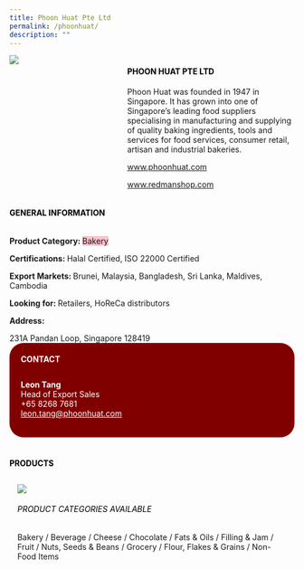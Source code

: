 ```yaml
---
title: Phoon Huat Pte Ltd
permalink: /phoonhuat/
description: ""
---
```


<head>
	<div class="flex-paragraph">
		<!--hi there! this is a comment and will provide you with instructional guides-->
		<!--insert booth number here!-->
		<p style="text-transform: uppercase"></p></div>
			<div class="flex-container" style="display: flex; flex-wrap: wrap;">
				<!--insert DOWNLOAD link of company logo between the " marks!-->
			<div class="card sgds" style="flex: 1 1 40%; display: block;"><img src="https://drive.google.com/uc?export=download&id=1e-3QMPce83_WYJ6xV_yM-3bGYAwc_7db"></div>
	<div class="card-sgds" style="flex: 1 1 58%; display: block; margin-left: 3px">
		<h4 style="text-transform: uppercase; color: black;"><!--insert the exhibitor's name between the <b> tags here--><b>Phoon Huat Pte Ltd</b></h4><!--insert the exhibitor's description between the <p> tags here-->
		<p>Phoon Huat was founded in 1947 in Singapore. It has grown into one
of Singapore’s leading food suppliers specialising in manufacturing
and supplying of quality baking ingredients, tools and services for
food services, consumer retail, artisan and industrial bakeries.</p>
		<!--insert the exhibitor's website link, making sure there is "https:// www." present please. make sure the entire https link goes in between the " marks-->
		<p><a href="www.phoonhuat.com" target="_blank"><!--insert the www website link here (no need for https)-->www.phoonhuat.com</a></p>
		<p><a href="www.redmanshop.com" target="_blank"><!--insert the www website link here (no need for https)-->www.redmanshop.com</a></p>
	</div>
</div>
</head>

<body>
	<h4 style="text-transform: uppercase; color: black;"><b>General Information</b></h4>
		<div class="flex-container" style="display: flex; flex-wrap: wrap;">
			<div class="card sgds" style="flex: 1 1 65%; display: block; align-self: stretch">
			<div class="flex-paragraph">
			<p><b>Product Category: </b><span style=" background-color: pink; border-radius: 10 px;"><!--insert the exhibitor's pdt cat between the <p> tags here-->Bakery</span></p> 
				<p><b>Certifications: </b><!--insert all the exhibitor's certifications between the </b> and </p> here-->Halal Certified, ISO 22000 Certified</p>
			<p><b>Export Markets: </b><!--insert all the exhibitor's export markets between the </b> and </p> here-->Brunei, Malaysia, Bangladesh, Sri Lanka, Maldives, Cambodia</p>
			<p style="margin-bottom: 10px;"><b>Looking for: </b><!--insert all the exhibitor's potential business partners between the </b> and </p> here-->Retailers, HoReCa distributors</p><p><b>Address: </b><!--insert all the exhibitor's address the </b> and </p> here--></p> 231A Pandan Loop, Singapore 128419
			</div>
		</div>
		<div class="card sgds" style="flex: 1 1 35%; padding: 10px; display: block; background-color: maroon; border-radius: 25px; align-self: center;">
		<h4 style="color: white; margin-top: 10px; margin-left: 10px;">CONTACT</h4>
		<div class="flex-paragraph">
			<!--replace with exhibitor's: -->
			<p style="padding: 10px; color: white;"><b><!-- POC name-->Leon Tang</b><br><!-- designation-->Head of Export Sales<br><!--contact number-->+65 8268 7681<br><!-- for linking purposes, insert their email after "mailto:"...--><a href="leon.tang@phoonhuat.com" style="color: white;"><!--...and also include the display email before </a> here-->leon.tang@phoonhuat.com</a></p>
		</div>
			</div>
		</div>
	<br>
		<h4 style="text-transform: uppercase; color: black;"><b>products</b></h4>
<div style="display: flex; flex-wrap: wrap;">
  <div class="card sgds" style="flex: 1 1 47%; margin: 10px; display: block;"><!--insert the exhibitor's DOWNLOAD image for product between the " marks here-->
	<div class="flex-image" style="display: block;"><img src="https://drive.google.com/uc?export=download&id=1yJDx1zZPz4kSxaKzj3llr6CUL02io1KV"></div>
	<div class="flex-paragraph">
		<h6 style="text-transform: uppercase; color: black;"><!--insert product name before </h6> and product description after <p>--> Product categories available</h6>
Bakery / Beverage / Cheese / Chocolate / Fats & Oils / Filling & Jam / Fruit / Nuts, Seeds & Beans / Grocery / Flour, Flakes & Grains / Non-Food Items
</p></div>